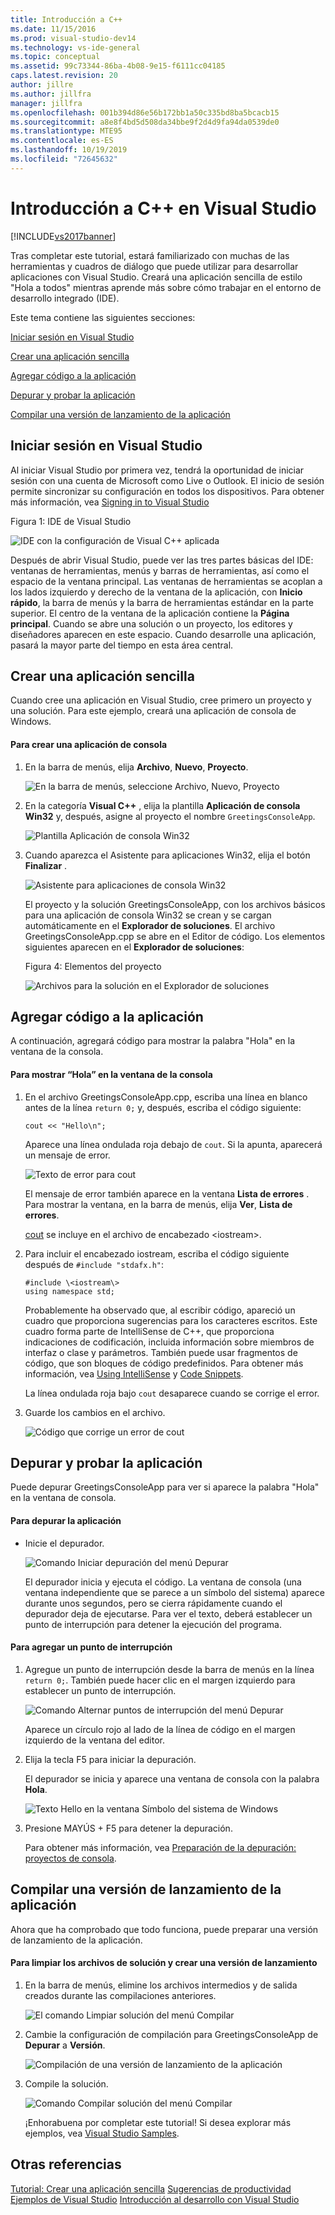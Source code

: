 ```yaml
---
title: Introducción a C++
ms.date: 11/15/2016
ms.prod: visual-studio-dev14
ms.technology: vs-ide-general
ms.topic: conceptual
ms.assetid: 99c73344-86ba-4b08-9e15-f6111cc04185
caps.latest.revision: 20
author: jillre
ms.author: jillfra
manager: jillfra
ms.openlocfilehash: 001b394d86e56b172bb1a50c335bd8ba5bcacb15
ms.sourcegitcommit: a8e8f4bd5d508da34bbe9f2d4d9fa94da0539de0
ms.translationtype: MTE95
ms.contentlocale: es-ES
ms.lasthandoff: 10/19/2019
ms.locfileid: "72645632"
---
```

# <a name="getting-started-with-c-in-visual-studio"></a>Introducción a C++ en Visual Studio
[!INCLUDE[vs2017banner](../includes/vs2017banner.md)]

Tras completar este tutorial, estará familiarizado con muchas de las herramientas y cuadros de diálogo que puede utilizar para desarrollar aplicaciones con Visual Studio. Creará una aplicación sencilla de estilo "Hola a todos" mientras aprende más sobre cómo trabajar en el entorno de desarrollo integrado (IDE).

 Este tema contiene las siguientes secciones:

 [Iniciar sesión en Visual Studio](../ide/getting-started-with-cpp-in-visual-studio.md#BKMK_Configure)

 [Crear una aplicación sencilla](../ide/getting-started-with-cpp-in-visual-studio.md#BKMK_CreateApp)

 [Agregar código a la aplicación](../ide/getting-started-with-cpp-in-visual-studio.md#BKMK_AddCode)

 [Depurar y probar la aplicación](../ide/getting-started-with-cpp-in-visual-studio.md#BKMK_DebugTest)

 [Compilar una versión de lanzamiento de la aplicación](../ide/getting-started-with-cpp-in-visual-studio.md#BKMK_BuildRelease)

## <a name="BKMK_Configure"></a> Iniciar sesión en Visual Studio
 Al iniciar Visual Studio por primera vez, tendrá la oportunidad de iniciar sesión con una cuenta de Microsoft como Live o Outlook. El inicio de sesión permite sincronizar su configuración en todos los dispositivos. Para obtener más información, vea [Signing in to Visual Studio](../ide/signing-in-to-visual-studio.md)

 Figura 1: IDE de Visual Studio

 ![IDE con la configuración de Visual C&#43;&#43; aplicada](../ide/media/c-ide-defaultenvironmentlayout.png "|::ref1::|")

 Después de abrir Visual Studio, puede ver las tres partes básicas del IDE: ventanas de herramientas, menús y barras de herramientas, así como el espacio de la ventana principal. Las ventanas de herramientas se acoplan a los lados izquierdo y derecho de la ventana de la aplicación, con **Inicio rápido**, la barra de menús y la barra de herramientas estándar en la parte superior. El centro de la ventana de la aplicación contiene la **Página principal**. Cuando se abre una solución o un proyecto, los editores y diseñadores aparecen en este espacio. Cuando desarrolle una aplicación, pasará la mayor parte del tiempo en esta área central.

## <a name="BKMK_CreateApp"></a> Crear una aplicación sencilla
 Cuando cree una aplicación en Visual Studio, cree primero un proyecto y una solución. Para este ejemplo, creará una aplicación de consola de Windows.

#### <a name="to-create-a-console-app"></a>Para crear una aplicación de consola

1. En la barra de menús, elija **Archivo**, **Nuevo**, **Proyecto**.

    ![En la barra de menús, seleccione Archivo, Nuevo, Proyecto](../ide/media/exploreide-filenewproject.png "|::ref2::|")

2. En la categoría **Visual C++** , elija la plantilla **Aplicación de consola Win32** y, después, asigne al proyecto el nombre `GreetingsConsoleApp`.

    ![Plantilla Aplicación de consola Win32](../ide/media/c-ide-newprojectdlg.png "|::ref3::|")

3. Cuando aparezca el Asistente para aplicaciones Win32, elija el botón **Finalizar** .

    ![Asistente para aplicaciones de consola Win32](../ide/media/c-ide-win32consoleappwizard.png "|::ref4::|")

   El proyecto y la solución GreetingsConsoleApp, con los archivos básicos para una aplicación de consola Win32 se crean y se cargan automáticamente en el **Explorador de soluciones**. El archivo GreetingsConsoleApp.cpp se abre en el Editor de código. Los elementos siguientes aparecen en el **Explorador de soluciones**:

   Figura 4: Elementos del proyecto

   ![Archivos para la solución en el Explorador de soluciones](../ide/media/c-ide-solutioncontents.png "|::ref5::|")

## <a name="BKMK_AddCode"></a> Agregar código a la aplicación
 A continuación, agregará código para mostrar la palabra "Hola" en la ventana de la consola.

#### <a name="to-display-hello-in-the-console-window"></a>Para mostrar “Hola” en la ventana de la consola

1. En el archivo GreetingsConsoleApp.cpp, escriba una línea en blanco antes de la línea `return 0;` y, después, escriba el código siguiente:

    ```
    cout << "Hello\n";
    ```

     Aparece una línea ondulada roja debajo de `cout`. Si la apunta, aparecerá un mensaje de error.

     ![Texto de error para cout](../ide/media/c-ide-couterror.png "|::ref6::|")

     El mensaje de error también aparece en la ventana **Lista de errores** . Para mostrar la ventana, en la barra de menús, elija **Ver**, **Lista de errores**.

     [cout](https://msdn.microsoft.com/library/d87db6c3-e4e1-4d09-9ec5-458f55018257) se incluye en el archivo de encabezado \<iostream\>.

2. Para incluir el encabezado iostream, escriba el código siguiente después de `#include "stdafx.h"`:

    ```
    #include \<iostream\>
    using namespace std;
    ```

     Probablemente ha observado que, al escribir código, apareció un cuadro que proporciona sugerencias para los caracteres escritos. Este cuadro forma parte de IntelliSense de C++, que proporciona indicaciones de codificación, incluida información sobre miembros de interfaz o clase y parámetros. También puede usar fragmentos de código, que son bloques de código predefinidos. Para obtener más información, vea [Using IntelliSense](../ide/using-intellisense.md) y [Code Snippets](../ide/code-snippets.md).

     La línea ondulada roja bajo `cout` desaparece cuando se corrige el error.

3. Guarde los cambios en el archivo.

     ![Código que corrige un error de cout](../ide/media/c-ide-coutfix.png "|::ref7::|")

## <a name="BKMK_DebugTest"></a> Depurar y probar la aplicación
 Puede depurar GreetingsConsoleApp para ver si aparece la palabra "Hola" en la ventana de consola.

#### <a name="to-debug-the-application"></a>Para depurar la aplicación

- Inicie el depurador.

     ![Comando Iniciar depuración del menú Depurar](../ide/media/exploreide-startdebugging.png "|::ref8::|")

     El depurador inicia y ejecuta el código. La ventana de consola (una ventana independiente que se parece a un símbolo del sistema) aparece durante unos segundos, pero se cierra rápidamente cuando el depurador deja de ejecutarse. Para ver el texto, deberá establecer un punto de interrupción para detener la ejecución del programa.

#### <a name="to-add-a-breakpoint"></a>Para agregar un punto de interrupción

1. Agregue un punto de interrupción desde la barra de menús en la línea `return 0;`. También puede hacer clic en el margen izquierdo para establecer un punto de interrupción.

    ![Comando Alternar puntos de interrupción del menú Depurar](../ide/media/exploreide-togglebreakpoint.png "|::ref9::|")

    Aparece un círculo rojo al lado de la línea de código en el margen izquierdo de la ventana del editor.

2. Elija la tecla F5 para iniciar la depuración.

    El depurador se inicia y aparece una ventana de consola con la palabra **Hola**.

    ![Texto Hello en la ventana Símbolo del sistema de Windows](../ide/media/c-ide-hellocommandwindow.png "|::ref10::|")

3. Presione MAYÚS + F5 para detener la depuración.

   Para obtener más información, vea [Preparación de la depuración: proyectos de consola](../debugger/debugging-preparation-console-projects.md).

## <a name="BKMK_BuildRelease"></a> Compilar una versión de lanzamiento de la aplicación
 Ahora que ha comprobado que todo funciona, puede preparar una versión de lanzamiento de la aplicación.

#### <a name="to-clean-the-solution-files-and-build-a-release-version"></a>Para limpiar los archivos de solución y crear una versión de lanzamiento

1. En la barra de menús, elimine los archivos intermedios y de salida creados durante las compilaciones anteriores.

    ![El comando Limpiar solución del menú Compilar](../ide/media/exploreide-cleansolution.png "|::ref11::|")

2. Cambie la configuración de compilación para GreetingsConsoleApp de **Depurar** a **Versión**.

    ![Compilación de una versión de lanzamiento de la aplicación](../ide/media/c-ide-changingbuildtorelease.png "|::ref12::|")

3. Compile la solución.

    ![Comando Compilar solución del menú Compilar](../ide/media/exploreide-buildsolution.png "|::ref13::|")

   ¡Enhorabuena por completar este tutorial! Si desea explorar más ejemplos, vea [Visual Studio Samples](../ide/visual-studio-samples.md).

## <a name="see-also"></a>Otras referencias
 [Tutorial: Crear una aplicación sencilla](../ide/walkthrough-create-a-simple-application-with-visual-csharp-or-visual-basic.md) [Sugerencias de productividad](../ide/productivity-tips-for-visual-studio.md) [Ejemplos de Visual Studio](../ide/visual-studio-samples.md) [Introducción al desarrollo con Visual Studio](../ide/get-started-developing-with-visual-studio.md)
